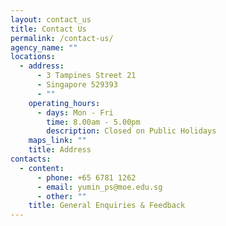 ```yaml
---
layout: contact_us
title: Contact Us
permalink: /contact-us/
agency_name: ""
locations:
  - address:
      - 3 Tampines Street 21
      - Singapore 529393
      - ""
    operating_hours:
      - days: Mon - Fri
        time: 8.00am - 5.00pm
        description: Closed on Public Holidays
    maps_link: ""
    title: Address
contacts:
  - content:
      - phone: +65 6781 1262
      - email: yumin_ps@moe.edu.sg
      - other: ""
    title: General Enquiries & Feedback
---
```

